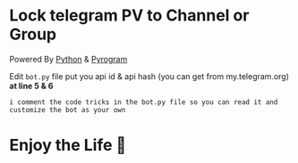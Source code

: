 # Lock telegram PV to Channel or Group

Powered By [Python](https://python.org) & [Pyrogram](https://github.com/pyrogram/pyrogram)

Edit `bot.py` file  put you api id & api hash (you can get from my.telegram.org)   **at line 5 & 6**

`i comment the code tricks in the bot.py file so you can read it and customize the bot as your own`

# Enjoy the Life 👻

